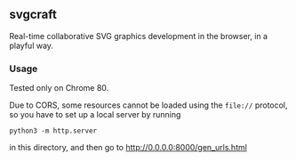 ## svgcraft

Real-time collaborative SVG graphics development in the browser, in a playful way.

### Usage

Tested only on Chrome 80.

Due to CORS, some resources cannot be loaded using the `file://` protocol, so you have to set up a local server by running

```
python3 -m http.server
```

in this directory, and then go to http://0.0.0.0:8000/gen_urls.html
